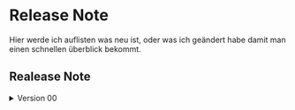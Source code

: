 # Release Note
Hier werde ich auflisten was neu ist, oder was ich geändert habe damit man einen schnellen überblick bekommt.

## Realease Note 
<details close>
<summary>Version 00</summary>
<br>

**Version 00**
* OrdnerStrucktur 
* README.md
* Beispieldaten

**Version 00.01**
* added src/
* added [samples/](https://github.com/AC-Fernglas/AC-Configbuilder/tree/Version_00/samples)
* added docs/
* added test/
* added and modified [README](https://github.com/AC-Fernglas/AC-Configbuilder/blob/Version_00/README.MD)

**Version 00.02**
* added Examples
* moved ReleaseNotes from [README](https://github.com/AC-Fernglas/AC-Configbuilder/blob/Version_00/README.MD)
* modified Releas Notes and [README](https://github.com/AC-Fernglas/AC-Configbuilder/blob/Version_00/README.MD)

**Version 00.03**
* modified Examples
* added subdirectory to [samples/](https://github.com/AC-Fernglas/AC-Configbuilder/tree/Version_00/samples)


<details close>
<summary>Version 01</summary>
<br>

**Version 01**
* add config/
* add Konfiguration.json
* add AC-Konfigurator

**Version 01.01**
* modified Konfiguration.json
* modified AC-Konfigurator

**Version 01.02**
* modified Konfiguration.json

**Version 01.03**
* modified Konfiguration.json
* modified AC-Konfigurator
* add jsonclass.cs

**Version 01.04**
* rework AC-Konfigurator to like command console function
